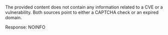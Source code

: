 The provided content does not contain any information related to a CVE or a vulnerability. Both sources point to either a CAPTCHA check or an expired domain.

Response: NOINFO